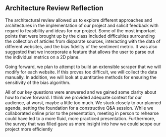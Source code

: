 ## Architecture Review Reflection

The architectural review allowed us to explore different approaches and architectures in the implementation of our project and solicit feedback with regard to feasibility and ideas for our project. Some of the most important points that were brought up by the class included difficulties surrounding the collection of articles from disparate sources, interacting with the data of different websites, and the bias fidelity of the sentiment metric. It was also suggested that we incorporate a feature that allows the user to parse out the individual metrics on a 2D plane.

Going forward, we plan to attempt to build an extensible scraper that we will modify for each website. If this proves too difficult, we will collect the data manually. In addition, we will look at quantitative methods for ensuring the sensitivity of the bias algorithm.

All of our key questions were answered and we gained some clarity about how to move forward. I think we provided adequate context for our audience, at worst, maybe a little too much. We stuck closely to our planned agenda, setting the foundation for a constructive Q&A session. While we collaborated online prior to the presentation, meeting in person to rehearse could have led to a more fluid, more practiced presentation. Furthermore, the survey that was filled gave us more insight into how we could scope our project more efficiently
